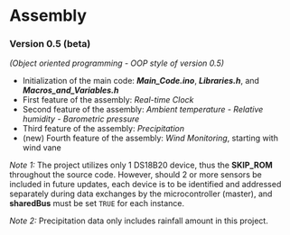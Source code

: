 # Assembly
### Version 0.5 (beta)
*(Object oriented programming - OOP style of version 0.5)*

- Initialization of the main code: ***Main_Code.ino***, ***Libraries.h***, and ***Macros_and_Variables.h***
- First feature of the assembly: *Real-time Clock*
- Second feature of the assembly: *Ambient temperature - Relative humidity - Barometric pressure*
- Third feature of the assembly: *Precipitation*
- (new) Fourth feature of the assembly: *Wind Monitoring*, starting with wind vane

*Note 1:* The project utilizes only 1 DS18B20 device, thus the **SKIP_ROM** throughout the source code. However, should 2 or more sensors be included in future updates, each device is to be identified and addressed separately during data exchanges by the microcontroller (master), and **sharedBus** must be set `TRUE` for each instance.

*Note 2:* Precipitation data only includes rainfall amount in this project.